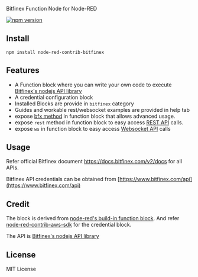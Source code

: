 Bitfinex Function Node for Node-RED

[![npm version](https://img.shields.io/npm/v/node-red-contrib-bitfinex.svg)](https://www.npmjs.com/package/node-red-contrib-bitfinex)

## Install

```
npm install node-red-contrib-bitfinex
```

## Features

- A Function block where you can write your own code to execute [Bitfinex's nodejs API library](https://github.com/bitfinexcom/bitfinex-api-node)
- A credential configuration block
- Installed Blocks are provide in `bitfinex` category
- Guides and workable rest/websocket examples are provided in help tab
- expose [bfx method](https://github.com/bitfinexcom/bitfinex-api-node/blob/master/examples/bfx.js) in function block that allows advanced usage.
- expose `rest` method in function block to easy access [REST API](https://github.com/bitfinexcom/bitfinex-api-node/tree/master/examples/rest2) calls.
- expose `ws` in function block to easy access [Websocket API](https://github.com/bitfinexcom/bitfinex-api-node/tree/master/examples/ws2) calls

## Usage

Refer official Bitfinex document https://docs.bitfinex.com/v2/docs for all APIs.

Bitfinex API credentials can be obtained from [https://www.bitfinex.com/api](https://www.bitfinex.com/api)

## Credit

The block is derived from [node-red's build-in function block](https://github.com/node-red/node-red/blob/master/nodes/core/core/80-function.js). And refer [node-red-contrib-aws-sdk](https://github.com/cuongquay/node-red-contrib-aws-sdk) for the credential block.

The API is [Bitfinex's nodejs API library](https://github.com/bitfinexcom/bitfinex-api-node)

## License

MIT License
